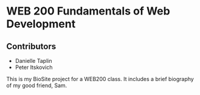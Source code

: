 <h1>WEB 200 Fundamentals of Web Development</h1>
<h2>Contributors</h2>
<ul>
  <li>Danielle Taplin</li>
  <li>Peter Itskovich</li>
</ul>

This is my BioSite project for a WEB200 class. It includes a brief biography of my good friend, Sam.
